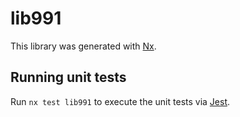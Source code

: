 # lib991

This library was generated with [Nx](https://nx.dev).

## Running unit tests

Run `nx test lib991` to execute the unit tests via [Jest](https://jestjs.io).
